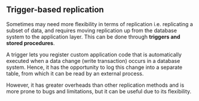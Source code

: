 ## Trigger-based replication

Sometimes may need more flexibility in terms of replication i.e. replicating a subset of data, and requires moving replication up from the database system to the application layer. This can be done through **triggers and stored procedures**.

A trigger lets you register custom application code that is automatically executed when a data change (write transaction) occurs in a database system. Hence, it has the opportunity to log this change into a separate table, from which it can be read by an external process.

However, it has greater overheads than other replication methods and is more prone to bugs and limitations, but it can be useful due to its flexibility.
